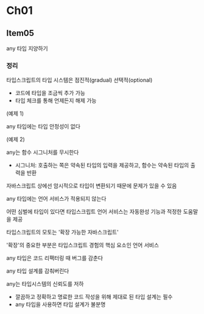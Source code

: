 # Ch01

## Item05

any 타입 지양하기

### 정리

타입스크립트의 타입 시스템은 점진적(gradual) 선택적(optional)

- 코드에 타입을 조금씩 추가 가능
- 타입 체크를 통해 언제든지 해제 가능

(예제 1)

any 타입에는 타입 안정성이 없다

(예제 2)

any는 함수 시그니처를 무시한다

- 시그니처: 호출하는 쪽은 약속된 타입의 입력을 제공하고, 함수는 약속된 타입의 출력을 반환

자바스크립트 상에선 암시적으로 타입이 변환되기 때문에 문제가 있을 수 있음

any 타입에는 언어 서비스가 적용되지 않는다

어떤 심벌에 타입이 있다면 타입스크립트 언어 서비스는 자동완성 기능과 적정한 도움말을 제공

타입스크립트의 모토는 '확장 가능한 자바스크립트'

'확장'의 중요한 부분은 타입스크립트 경험의 핵심 요소인 언어 서비스

any 타입은 코드 리팩터링 때 버그를 감춘다

any 타입 설계를 감춰버린다

any는 타입시스템의 신뢰도를 저하

- 깔끔하고 정확하고 명료한 코드 작성을 위해 제대로 된 타입 설계는 필수
- any 타입을 사용하면 타입 설계가 불분명

